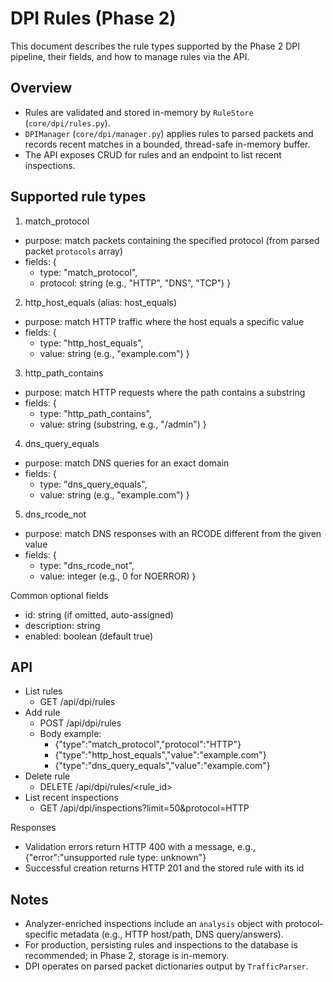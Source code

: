 # DPI Rules (Phase 2)

This document describes the rule types supported by the Phase 2 DPI pipeline, their fields, and how to manage rules via the API.

## Overview

- Rules are validated and stored in-memory by `RuleStore` (`core/dpi/rules.py`).
- `DPIManager` (`core/dpi/manager.py`) applies rules to parsed packets and records recent matches in a bounded, thread-safe in-memory buffer.
- The API exposes CRUD for rules and an endpoint to list recent inspections.

## Supported rule types

1) match_protocol
- purpose: match packets containing the specified protocol (from parsed packet `protocols` array)
- fields: {
  - type: "match_protocol",
  - protocol: string (e.g., "HTTP", "DNS", "TCP")
}

2) http_host_equals (alias: host_equals)
- purpose: match HTTP traffic where the host equals a specific value
- fields: {
  - type: "http_host_equals",
  - value: string (e.g., "example.com")
}

3) http_path_contains
- purpose: match HTTP requests where the path contains a substring
- fields: {
  - type: "http_path_contains",
  - value: string (substring, e.g., "/admin")
}

4) dns_query_equals
- purpose: match DNS queries for an exact domain
- fields: {
  - type: "dns_query_equals",
  - value: string (e.g., "example.com")
}

5) dns_rcode_not
- purpose: match DNS responses with an RCODE different from the given value
- fields: {
  - type: "dns_rcode_not",
  - value: integer (e.g., 0 for NOERROR)
}

Common optional fields
- id: string (if omitted, auto-assigned)
- description: string
- enabled: boolean (default true)

## API

- List rules
  - GET /api/dpi/rules
- Add rule
  - POST /api/dpi/rules
  - Body example:
    - {"type":"match_protocol","protocol":"HTTP"}
    - {"type":"http_host_equals","value":"example.com"}
    - {"type":"dns_query_equals","value":"example.com"}
- Delete rule
  - DELETE /api/dpi/rules/<rule_id>
- List recent inspections
  - GET /api/dpi/inspections?limit=50&protocol=HTTP

Responses
- Validation errors return HTTP 400 with a message, e.g., {"error":"unsupported rule type: unknown"}
- Successful creation returns HTTP 201 and the stored rule with its id

## Notes

- Analyzer-enriched inspections include an `analysis` object with protocol-specific metadata (e.g., HTTP host/path, DNS query/answers).
- For production, persisting rules and inspections to the database is recommended; in Phase 2, storage is in-memory.
- DPI operates on parsed packet dictionaries output by `TrafficParser`.
